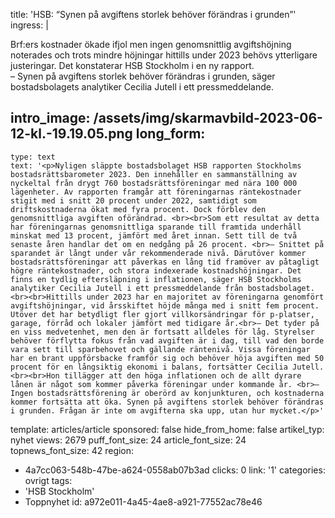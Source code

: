title: 'HSB: “Synen på avgiftens storlek behöver förändras i grunden”'
ingress: |
  <p>Brf:ers kostnader ökade ifjol men ingen genomsnittlig avgiftshöjning noterades och trots mindre höjningar hittills under 2023 behövs ytterligare justeringar. Det konstaterar HSB Stockholm i en ny rapport.<br>– Synen på avgiftens storlek behöver förändras i grunden, säger bostadsbolagets analytiker Cecilia Jutell i ett pressmeddelande.
  </p>
  
intro_image: /assets/img/skarmavbild-2023-06-12-kl.-19.19.05.png
long_form:
  -
    type: text
    text: '<p>Nyligen släppte bostadsbolaget HSB rapporten Stockholms bostadsrättsbarometer 2023. Den innehåller en sammanställning av nyckeltal från drygt 760 bostadsrättsföreningar med nära 100 000 lägenheter. Av rapporten framgår att föreningarnas räntekostnader stigit med i snitt 20 procent under 2022, samtidigt som driftskostnaderna ökat med fyra procent. Dock förblev den genomsnittliga avgiften oförändrad. <br><br>Som ett resultat av detta har föreningarnas genomsnittliga sparande till framtida underhåll minskat med 13 procent, jämfört med året innan. Sett till de två senaste åren handlar det om en nedgång på 26 procent. <br>– Snittet på sparandet är långt under vår rekommenderade nivå. Därutöver kommer bostadsrättsföreningar att påverkas en lång tid framöver av påtagligt högre räntekostnader, och stora indexerade kostnadshöjningar. Det finns en tydlig eftersläpning i inflationen, säger HSB Stockholms analytiker Cecilia Jutell i ett pressmeddelande från bostadsbolaget.<br><br>Hittills under 2023 har en majoritet av föreningarna genomfört avgiftshöjningar, vid årsskiftet höjde många med i snitt fem procent. Utöver det har betydligt fler gjort villkorsändringar för p-platser, garage, förråd och lokaler jämfört med tidigare år.<br>– Det tyder på en viss medvetenhet, men den är fortsatt alldeles för låg. Styrelser behöver förflytta fokus från vad avgiften är i dag, till vad den borde vara sett till sparbehovet och gällande räntenivå. Vissa föreningar har en brant uppförsbacke framför sig och behöver höja avgiften med 50 procent för en långsiktig ekonomi i balans, fortsätter Cecilia Jutell.<br><br>Hon tillägger att den höga inflationen och de allt dyrare lånen är något som kommer påverka föreningar under kommande år. <br>– Ingen bostadsrättsförening är oberörd av konjunkturen, och kostnaderna kommer fortsätta att öka. Synen på avgiftens storlek behöver förändras i grunden. Frågan är inte om avgifterna ska upp, utan hur mycket.</p>'
template: articles/article
sponsored: false
hide_from_home: false
artikel_typ: nyhet
views: 2679
puff_font_size: 24
article_font_size: 24
topnews_font_size: 42
region:
  - 4a7cc063-548b-47be-a624-0558ab07b3ad
clicks: 0
link: '1'
categories: ovrigt
tags:
  - 'HSB Stockholm'
  - Toppnyhet
id: a972e011-4a45-4ae8-a921-77552ac78e46
